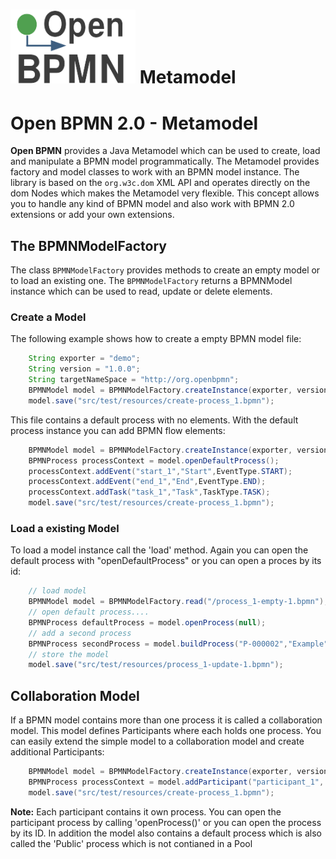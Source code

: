 <h1><img width="200" src="../doc/images/logo-test.png" /> Metamodel</h1>

# Open BPMN 2.0 - Metamodel

**Open BPMN** provides a Java Metamodel which can be used to create, load and manipulate a BPMN model programmatically. The Metamodel provides factory and model classes to work with an BPMN model instance. The library is based on the `org.w3c.dom` XML API and operates directly on the dom Nodes which makes the Metamodel very flexible. This concept allows you to handle any kind of BPMN model and also work with BPMN 2.0 extensions or add your own extensions. 

## The BPMNModelFactory

The class `BPMNModelFactory` provides methods to create an empty model or to load an existing one. The `BPMNModelFactory` returns a BPMNModel instance which can be used to read, update or delete elements.

### Create a Model

The following example shows how to create a empty BPMN model file:

```java
	String exporter = "demo";
	String version = "1.0.0";
	String targetNameSpace = "http://org.openbpmn";
	BPMNModel model = BPMNModelFactory.createInstance(exporter, version, targetNameSpace);
	model.save("src/test/resources/create-process_1.bpmn");
```

This file contains a default process with no elements. With the default process instance you can add BPMN flow elements:


```java
	BPMNModel model = BPMNModelFactory.createInstance(exporter, version, targetNameSpace);
	BPMNProcess processContext = model.openDefaultProcess();
	processContext.addEvent("start_1","Start",EventType.START);
	processContext.addEvent("end_1","End",EventType.END);
	processContext.addTask("task_1","Task",TaskType.TASK);
	model.save("src/test/resources/create-process_1.bpmn");
```



### Load a existing Model

To load a model instance call the 'load' method. Again you can open the default process with  "openDefaultProcess" or you can 
open a proces by its id:

```java
	// load model
	BPMNModel model = BPMNModelFactory.read("/process_1-empty-1.bpmn");
	// open default process....
	BPMNProcess defaultProcess = model.openProcess(null);
	// add a second process
	BPMNProcess secondProcess = model.buildProcess("P-000002","Example");
	// store the model
	model.save("src/test/resources/process_1-update-1.bpmn");
```


## Collaboration Model

If a BPMN model contains more than one process it is called a collaboration model. This model defines Participants where each holds one process. 
You can easily extend the simple model to a collaboration model and create additional Participants:

```java
	BPMNModel model = BPMNModelFactory.createInstance(exporter, version, targetNameSpace);
	BPMNProcess processContext = model.addParticipant("participant_1", "Sales Team");
	model.save("src/test/resources/create-process_1.bpmn");
```
**Note:** Each participant contains it own process. You can open the participant process by calling 'openProcess()' or you can open the process by its ID. In addition the model also contains a default process which is also called the 'Public' process which is not contianed in a Pool
        




